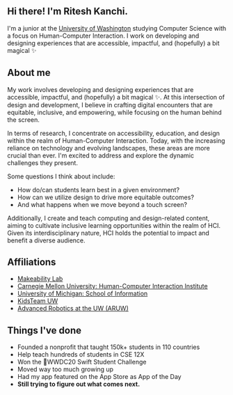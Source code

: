 ## Hi there! I'm Ritesh Kanchi.
I'm a junior at the [University of Washington](https://uw.edu) studying Computer Science with a focus on Human-Computer Interaction. I work on developing and designing experiences that are accessible, impactful, and (hopefully) a bit magical ✨

## About me
My work involves developing and designing experiences that are accessible, impactful, and (hopefully) a bit magical ✨. At this intersection of design and development, I believe in crafting digital encounters that are equitable, inclusive, and empowering, while focusing on the human behind the screen.

In terms of research, I concentrate on accessibility, education, and design within the realm of Human-Computer Interaction. Today, with the increasing reliance on technology and evolving landscapes, these areas are more crucial than ever. I'm excited to address and explore the dynamic challenges they present.

Some questions I think about include:
- How do/can students learn best in a given environment?
- How can we utilize design to drive more equitable outcomes?
- And what happens when we move beyond a touch screen?

Additionally, I create and teach computing and design-related content, aiming to cultivate inclusive learning opportunities within the realm of HCI. Given its interdisciplinary nature, HCI holds the potential to impact and benefit a diverse audience.

## Affiliations
- [Makeability Lab](https://makeabilitylab.cs.washington.edu/)
- [Carnegie Mellon University: Human-Computer Interaction Institute](https://hcii.cmu.edu/)
- [University of Michigan: School of Information](https://si.umich.edu/)
- [KidsTeam UW](https://www.kidsteam.ischool.uw.edu/)
- [Advanced Robotics at the UW (ARUW)](https://aruw.org)

## Things I've done
- Founded a nonprofit that taught 150k+ students in 110 countries
- Help teach hundreds of students in CSE 12X
- Won the WWDC20 Swift Student Challenge
- Moved way too much growing up
- Had my app featured on the App Store as App of the Day
- **Still trying to figure out what comes next.**
